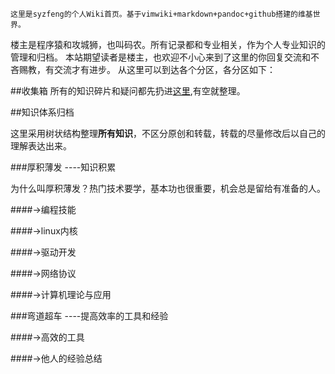 <!---title:syzfeng维基世界-->
  

    这里是syzfeng的个人Wiki首页。基于vimwiki+markdown+pandoc+github搭建的维基世界。
楼主是程序猿和攻城狮，也叫码农。所有记录都和专业相关，作为个人专业知识的管理和归档。
本站期望读者是楼主，也欢迎不小心来到了这里的你回复交流和不吝赐教，有交流才有进步。
从这里可以到达各个分区，各分区如下：

##收集箱
所有的知识碎片和疑问都先扔进[这里](dropbox.html),有空就整理。

##知识体系归档

这里采用树状结构整理**所有知识**，不区分原创和转载，转载的尽量修改后以自己的理解表达出来。


###厚积薄发 ----知识积累

为什么叫厚积薄发？热门技术要学，基本功也很重要，机会总是留给有准备的人。

####->编程技能

####->linux内核

####->驱动开发

####->网络协议

####->计算机理论与应用

###弯道超车 ----提高效率的工具和经验

####->高效的工具

####->他人的经验总结

###
